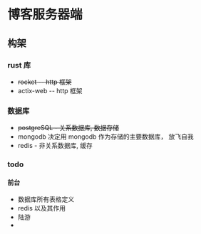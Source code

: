 # 博客服务器端

## 构架

### rust 库

- ~~rocket -- http 框架~~
- actix-web -- http 框架

### 数据库

- ~~postgreSQL - 关系数据库, 数据存储~~
- mongodb 决定用 mongodb 作为存储的主要数据库， 放飞自我
- redis - 非关系数据库, 缓存

### todo

#### 前台

- 数据库所有表格定义
- redis 以及其作用
- 陆游
- 